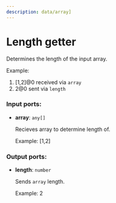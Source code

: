 ```yaml
---
description: data/array]
---
```


# Length getter

Determines the length of the input array.

Example:
1. [1,2]@0 received via `array`
2. 2@0 sent via `length`

### Input ports:

* __array__: `any[]`

    Recieves array to determine length of.
    
    Example:
    [1,2]

### Output ports:

* __length__: `number`

    Sends `array` length.
    
    Example:
    2

